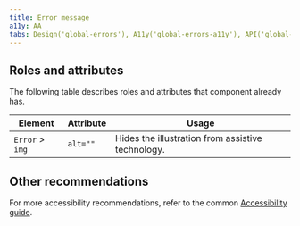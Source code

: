 ```yaml
---
title: Error message
a11y: AA
tabs: Design('global-errors'), A11y('global-errors-a11y'), API('global-errors-api'), Example('global-errors-code'), Changelog('global-errors-changelog')
---
```


## Roles and attributes

The following table describes roles and attributes that component already has.

| Element         | Attribute  | Usage                                                            |
| --------------- | ---------- | ---------------------------------------------------------------- |
| `Error` > `img` | `alt=""`   | Hides the illustration from assistive technology.                |

## Other recommendations

For more accessibility recommendations, refer to the common [Accessibility guide](/core-principles/a11y/a11y).
